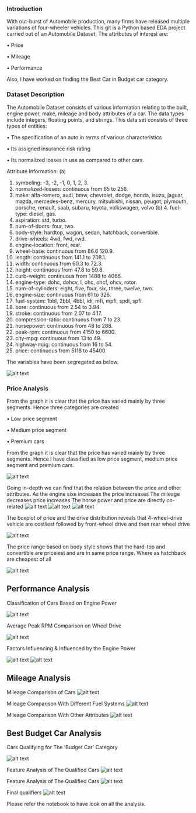 ### Introduction

With out-burst of Automobile production, many firms have released multiple variations of four-wheeler vehicles. This git is a Python based EDA project carried out of an Automobile Dataset, The attributes of interest are:	

•	Price

•	Mileage 

•	Performance 

Also, I have worked on finding the Best Car in Budget car category.

### Dataset Description

The Automobile Dataset consists of various information relating to the built, engine power, make, mileage and body attributes of a car. The data types include integers, floating points, and strings.
This data set consists of three types of entities:

•	The specification of an auto in terms of various characteristics

•	Its assigned insurance risk rating

•	Its normalized losses in use as compared to other cars. 

Attribute Information:
(a)	
1. symboling: -3, -2, -1, 0, 1, 2, 3.
2. normalized-losses: continuous from 65 to 256.
3. make: alfa-romero, audi, bmw, chevrolet, dodge, honda, isuzu, jaguar, mazda, mercedes-benz,  mercury, mitsubishi, nissan, peugot, plymouth, porsche, renault, saab, subaru, toyota, volkswagen, volvo
(b)	4. fuel-type: diesel, gas.
5. aspiration: std, turbo.
6. num-of-doors: four, two.
7. body-style: hardtop, wagon, sedan, hatchback, convertible.
8. drive-wheels: 4wd, fwd, rwd.
9. engine-location: front, rear.
10. wheel-base: continuous from 86.6 120.9.
11. length: continuous from 141.1 to 208.1.
12. width: continuous from 60.3 to 72.3.
13. height: continuous from 47.8 to 59.8.
14. curb-weight: continuous from 1488 to 4066.
15. engine-type: dohc, dohcv, l, ohc, ohcf, ohcv, rotor.
16. num-of-cylinders: eight, five, four, six, three, twelve, two.
17. engine-size: continuous from 61 to 326.
18. fuel-system: 1bbl, 2bbl, 4bbl, idi, mfi, mpfi, spdi, spfi.
19. bore: continuous from 2.54 to 3.94.
20. stroke: continuous from 2.07 to 4.17.
21. compression-ratio: continuous from 7 to 23.
22. horsepower: continuous from 48 to 288.
23. peak-rpm: continuous from 4150 to 6600.
24. city-mpg: continuous from 13 to 49.
25. highway-mpg: continuous from 16 to 54.
26. price: continuous from 5118 to 45400.


The variables have been segregated as below.

![alt text](https://github.com/aditya-karampudi/eda_car_dataset/blob/master/images/Picture19.png)
            
            
            
### Price Analysis
From the graph it is clear that the price has varied mainly by three segments. Hence three categories are created 

•	Low price segment

•	Medium price segment

•	Premium cars

From the graph it is clear that the price has varied mainly by three segments. Hence I have classified as low price segment, medium price segment and premium cars.
 
 ![alt text](https://github.com/aditya-karampudi/eda_car_dataset/blob/master/images/Picture20.png)
 
 Going in-depth we can find that the relation between the price and other attributes.
 As the engine sixe increases the price increases
 The mileage decreases price increases
 The horse power and price are directly co-related
 ![alt text](https://github.com/aditya-karampudi/eda_car_dataset/blob/master/images/Picture2.png)
 ![alt text](https://github.com/aditya-karampudi/eda_car_dataset/blob/master/images/Picture3.png)
 ![alt text](https://github.com/aditya-karampudi/eda_car_dataset/blob/master/images/Picture4.png)
 
 The boxplot of price and the drive distribution reveals that 4-wheel-drive vehicle are costliest followed by front-wheel drive and then rear wheel drive
 
 ![alt text](https://github.com/aditya-karampudi/eda_car_dataset/blob/master/images/Picture5.png)
 
 The price range based on body style shows that the hard-top and convertible are priceiest and are in same price range. Where as hatchback are cheapest of all
 
 ![alt text](https://github.com/aditya-karampudi/eda_car_dataset/blob/master/images/Picture6.png)
 
 
 ## Performance Analysis
 
 Classification of Cars Based on Engine Power
 
 ![alt text](https://github.com/aditya-karampudi/eda_car_dataset/blob/master/images/Picture21.png)
 
 
 Average Peak RPM Comparison on Wheel Drive
 
 ![alt text](https://github.com/aditya-karampudi/eda_car_dataset/blob/master/images/Picture8.png)
 
 Factors Influencing & Influenced by the Engine Power
 
 ![alt text](https://github.com/aditya-karampudi/eda_car_dataset/blob/master/images/Picture9.png)
 ![alt text](https://github.com/aditya-karampudi/eda_car_dataset/blob/master/images/Picture10.png)
 
 
 ## Mileage Analysis
 Mileage Comparison of Cars
 ![alt text](https://github.com/aditya-karampudi/eda_car_dataset/blob/master/images/Picture11.png)
 
 Mileage Comparison With Different Fuel Systems
 ![alt text](https://github.com/aditya-karampudi/eda_car_dataset/blob/master/images/Picture12.png)
 
 Mileage Comparison With Other Attributes
 ![alt text](https://github.com/aditya-karampudi/eda_car_dataset/blob/master/images/Picture13.png)
 
 ## Best Budget Car  Analysis
 
 Cars Qualifying for The ‘Budget Car’ Category
 
 ![alt text](https://github.com/aditya-karampudi/eda_car_dataset/blob/master/images/Picture18.png)
 
 Feature Analysis of The Qualified Cars
 ![alt text](https://github.com/aditya-karampudi/eda_car_dataset/blob/master/images/Picture15.png)
 
 Feature Analysis of The Qualified Cars
 ![alt text](https://github.com/aditya-karampudi/eda_car_dataset/blob/master/images/Picture16.png)
 
 Final qualifiers
 ![alt text](https://github.com/aditya-karampudi/eda_car_dataset/blob/master/images/Picture17.png)
            
Please refer the notebook to have look on all the analysis.




